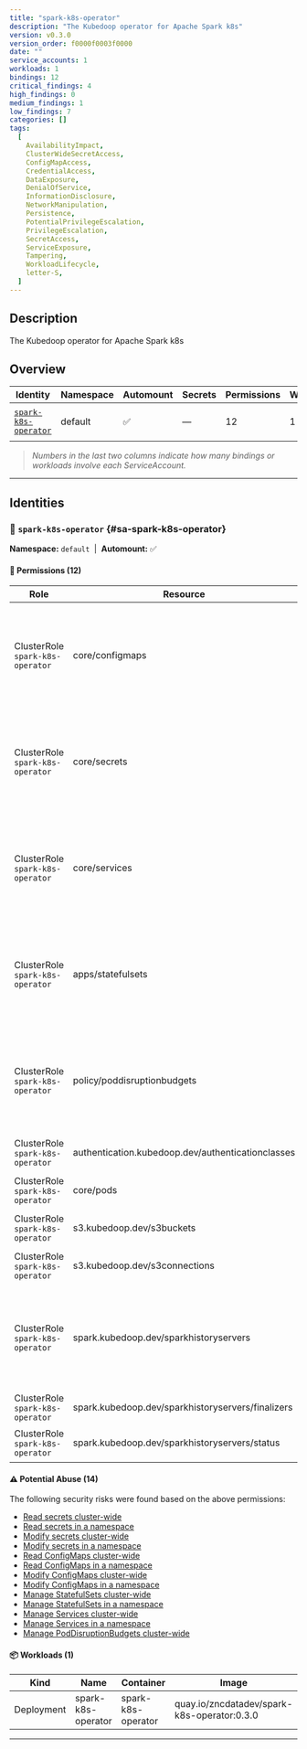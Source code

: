 ```yaml
---
title: "spark-k8s-operator"
description: "The Kubedoop operator for Apache Spark k8s"
version: v0.3.0
version_order: f0000f0003f0000
date: ""
service_accounts: 1
workloads: 1
bindings: 12
critical_findings: 4
high_findings: 0
medium_findings: 1
low_findings: 7
categories: []
tags:
  [
    AvailabilityImpact,
    ClusterWideSecretAccess,
    ConfigMapAccess,
    CredentialAccess,
    DataExposure,
    DenialOfService,
    InformationDisclosure,
    NetworkManipulation,
    Persistence,
    PotentialPrivilegeEscalation,
    PrivilegeEscalation,
    SecretAccess,
    ServiceExposure,
    Tampering,
    WorkloadLifecycle,
    letter-S,
  ]
---
```


## Description

The Kubedoop operator for Apache Spark k8s

## Overview

| Identity                                       | Namespace | Automount | Secrets | Permissions | Workloads | Risk                    |
| ---------------------------------------------- | --------- | --------- | ------- | ----------- | --------- | ----------------------- |
| [`spark-k8s-operator`](#sa-spark-k8s-operator) | default   | ✅        | —       | 12          | 1         | {{< risk "Critical" >}} |

> _Numbers in the last two columns indicate how many bindings or workloads involve each ServiceAccount._

---

## Identities

### 🤖 `spark-k8s-operator` {#sa-spark-k8s-operator}

**Namespace:** `default`  |  **Automount:** ✅

#### 🔑 Permissions (12)

| Role                             | Resource                                          | Verbs                                                 | Risk                  | Tags                                                                                                                                                                    |
| -------------------------------- | ------------------------------------------------- | ----------------------------------------------------- | --------------------- | ----------------------------------------------------------------------------------------------------------------------------------------------------------------------- |
| ClusterRole `spark-k8s-operator` | core/configmaps                                   | create · delete · get · list · patch · update · watch | {{< risk Critical >}} | {{< tag "ConfigMapAccess" >}} {{< tag "DataExposure" >}} {{< tag "InformationDisclosure" >}} {{< tag "PotentialPrivilegeEscalation" >}} {{< tag "Tampering" >}}         |
| ClusterRole `spark-k8s-operator` | core/secrets                                      | create · delete · get · list · patch · update · watch | {{< risk Critical >}} | {{< tag "ClusterWideSecretAccess" >}} {{< tag "CredentialAccess" >}} {{< tag "DataExposure" >}} {{< tag "InformationDisclosure" >}} {{< tag "Persistence" >}} (+4 more) |
| ClusterRole `spark-k8s-operator` | core/services                                     | create · delete · get · list · patch · update · watch | {{< risk Critical >}} | {{< tag "DenialOfService" >}} {{< tag "NetworkManipulation" >}} {{< tag "ServiceExposure" >}} {{< tag "Tampering" >}}                                                   |
| ClusterRole `spark-k8s-operator` | apps/statefulsets                                 | create · delete · get · list · patch · update · watch | {{< risk Critical >}} | {{< tag "Persistence" >}} {{< tag "PotentialPrivilegeEscalation" >}} {{< tag "PrivilegeEscalation" >}} {{< tag "Tampering" >}} {{< tag "WorkloadLifecycle" >}}          |
| ClusterRole `spark-k8s-operator` | policy/poddisruptionbudgets                       | create · delete · get · list · patch · update · watch | {{< risk Medium >}}   | {{< tag "AvailabilityImpact" >}} {{< tag "DenialOfService" >}} {{< tag "Tampering" >}}                                                                                  |
| ClusterRole `spark-k8s-operator` | authentication.kubedoop.dev/authenticationclasses | get · list · watch                                    | {{< risk Low >}}      |                                                                                                                                                                         |
| ClusterRole `spark-k8s-operator` | core/pods                                         | get · list · watch                                    | {{< risk Low >}}      |                                                                                                                                                                         |
| ClusterRole `spark-k8s-operator` | s3.kubedoop.dev/s3buckets                         | get · list · watch                                    | {{< risk Low >}}      |                                                                                                                                                                         |
| ClusterRole `spark-k8s-operator` | s3.kubedoop.dev/s3connections                     | get · list · watch                                    | {{< risk Low >}}      |                                                                                                                                                                         |
| ClusterRole `spark-k8s-operator` | spark.kubedoop.dev/sparkhistoryservers            | create · delete · get · list · patch · update · watch | {{< risk Low >}}      |                                                                                                                                                                         |
| ClusterRole `spark-k8s-operator` | spark.kubedoop.dev/sparkhistoryservers/finalizers | update                                                | {{< risk Low >}}      |                                                                                                                                                                         |
| ClusterRole `spark-k8s-operator` | spark.kubedoop.dev/sparkhistoryservers/status     | get · patch · update                                  | {{< risk Low >}}      |                                                                                                                                                                         |

#### ⚠️ Potential Abuse (14)

The following security risks were found based on the above permissions:

- [Read secrets cluster-wide](/rules/1010)
- [Read secrets in a namespace](/rules/1011)
- [Modify secrets cluster-wide](/rules/1012)
- [Modify secrets in a namespace](/rules/1013)
- [Read ConfigMaps cluster-wide](/rules/1022)
- [Read ConfigMaps in a namespace](/rules/1023)
- [Modify ConfigMaps cluster-wide](/rules/1024)
- [Modify ConfigMaps in a namespace](/rules/1025)
- [Manage StatefulSets cluster-wide](/rules/1037)
- [Manage StatefulSets in a namespace](/rules/1038)
- [Manage Services cluster-wide](/rules/1075)
- [Manage Services in a namespace](/rules/1076)
- [Manage PodDisruptionBudgets cluster-wide](/rules/1079)

#### 📦 Workloads (1)

| Kind       | Name               | Container          | Image                                       |
| ---------- | ------------------ | ------------------ | ------------------------------------------- |
| Deployment | spark-k8s-operator | spark-k8s-operator | quay.io/zncdatadev/spark-k8s-operator:0.3.0 |

---
